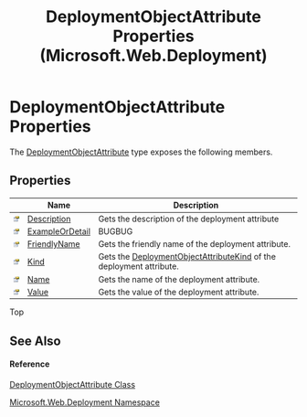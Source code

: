 ﻿---
title: DeploymentObjectAttribute Properties (Microsoft.Web.Deployment)
TOCTitle: DeploymentObjectAttribute Properties
ms:assetid: Properties.T:Microsoft.Web.Deployment.DeploymentObjectAttribute
ms:mtpsurl: https://msdn.microsoft.com/en-us/library/microsoft.web.deployment.deploymentobjectattribute_properties(v=VS.90)
ms:contentKeyID: 22753884
ms.date: 05/02/2012
mtps_version: v=VS.90
---

# DeploymentObjectAttribute Properties

The [DeploymentObjectAttribute](deploymentobjectattribute-class-microsoft-web-deployment.md) type exposes the following members.

## Properties

<table>
<thead>
<tr class="header">
<th> </th>
<th>Name</th>
<th>Description</th>
</tr>
</thead>
<tbody>
<tr class="odd">
<td><img src="images/Dd565996.pubproperty(en-us,VS.90).gif" title="Public property" alt="Public property" /></td>
<td><a href="deploymentobjectattribute-description-property-microsoft-web-deployment.md">Description</a></td>
<td>Gets the description of the deployment attribute</td>
</tr>
<tr class="even">
<td><img src="images/Dd565996.pubproperty(en-us,VS.90).gif" title="Public property" alt="Public property" /></td>
<td><a href="deploymentobjectattribute-exampleordetail-property-microsoft-web-deployment.md">ExampleOrDetail</a></td>
<td>BUGBUG</td>
</tr>
<tr class="odd">
<td><img src="images/Dd565996.pubproperty(en-us,VS.90).gif" title="Public property" alt="Public property" /></td>
<td><a href="deploymentobjectattribute-friendlyname-property-microsoft-web-deployment.md">FriendlyName</a></td>
<td>Gets the friendly name of the deployment attribute.</td>
</tr>
<tr class="even">
<td><img src="images/Dd565996.pubproperty(en-us,VS.90).gif" title="Public property" alt="Public property" /></td>
<td><a href="deploymentobjectattribute-kind-property-microsoft-web-deployment.md">Kind</a></td>
<td>Gets the <a href="deploymentobjectattributekind-enumeration-microsoft-web-deployment.md">DeploymentObjectAttributeKind</a> of the deployment attribute.</td>
</tr>
<tr class="odd">
<td><img src="images/Dd565996.pubproperty(en-us,VS.90).gif" title="Public property" alt="Public property" /></td>
<td><a href="deploymentobjectattribute-name-property-microsoft-web-deployment.md">Name</a></td>
<td>Gets the name of the deployment attribute.</td>
</tr>
<tr class="even">
<td><img src="images/Dd565996.pubproperty(en-us,VS.90).gif" title="Public property" alt="Public property" /></td>
<td><a href="deploymentobjectattribute-value-property-microsoft-web-deployment.md">Value</a></td>
<td>Gets the value of the deployment attribute.</td>
</tr>
</tbody>
</table>


Top

## See Also

#### Reference

[DeploymentObjectAttribute Class](deploymentobjectattribute-class-microsoft-web-deployment.md)

[Microsoft.Web.Deployment Namespace](microsoft-web-deployment-namespace.md)

